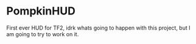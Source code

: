 # PompkinHUD
First ever HUD for TF2, idrk whats going to happen with this project, but I am going to try to work on it.
